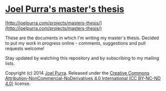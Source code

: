 # [Joel Purra's master's thesis](http://joelpurra.com/projects/masters-thesis/)

[http://joelpurra.com/projects/masters-thesis/](http://joelpurra.com/projects/masters-thesis/)

These are the documents in which I'm writing my master's thesis. Decided to put my work in progress online - comments, suggestions and pull requests welcome!

Stay updated by watching this repository and by subscribing to my mailing lists.



Copyright (c) 2014 [Joel Purra](http://joelpurra.com/). Released under the [Creative Commons Attribution-NonCommercial-NoDerivatives 4.0 International (CC BY-NC-ND 4.0)](https://creativecommons.org/licenses/by-nc-nd/4.0/) license.